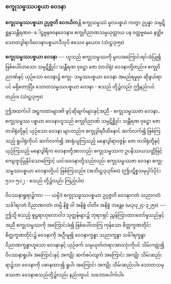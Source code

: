 ### စက္ခုသမ္ဖဿပစ္စယာ ဝေဒနာ

**စက္ခုသမ္ဖဿပစ္စယာ ဥပ္ပဇ္ဇတိ ဝေဒယိတ**န္တိ စက္ခုသမ္ဖဿံ မူလပစ္စယံ ကတွာ ဥပ္ပန္နာ သမ္ပဋိစ္ဆနသန္တီရဏဝ-
ေါဋ္ဌဗ္ဗနဇ၀နဝေဒနာ။ စက္ခုဝိညာဏသမ္ပယုတ္တာယ ပန ဝတ္တဗ္ဗမေ၀ နတ္ထိ။ သောတဒွါရာဒိဝေဒနာပစ္စယာဒီသုပိ
ဧသေ၀ နယော။ (သံ၊ဋ္ဌ၊၃၊၅။)

**စက္ခုသမ္ဖဿပစ္စယာ ဝေဒနာ** --- ဟူသည် စက္ခုသမ္ဖဿကို မူလအကြောင်းရင်းခံပြု၍ ဖြစ်ပေါ်လာသော
သမ္ပဋိစ္ဆိုင်း သန္တီရဏ ဝုဋ္ဌော ဇော (တဒါရုံ) ဝေဒနာတို့တည်း။ စက္ခုဝိညာဏ်နှင့် ယှဉ်သော ဝေဒနာ၌ စက္ခု-
သမ္ဖဿပစ္စယာ ဝေဒနာ အမည်ရမှုမှာ ဆိုဖွယ်ရာပင် မရှိတော့ပြီ။ သောတသမ္ဖဿပစ္စယာ ဝေဒနာ - စသည်
တို့၌လည်း ဤနည်းပင်တည်း။ (သံ၊ဋ္ဌ၊၃၊၅။)

ဤအထက်ပါ အဋ္ဌကထာများ၏ ဖွင့်ဆိုချက်များနှင့်အညီ - စက္ခုသမ္ဖဿဇာ ဝေဒနာ， စက္ခုသမ္ဖဿ
ပစ္စယာ ဝေဒနာဟူသည် စက္ခုဝိညာဏ် သမ္ပဋိစ္ဆိုင်း သန္တီရဏ ဝုဋ္ဌော ဇော တဒါရုံတို့နှင့် ယှဉ်သော ဝေဒနာ
များတည်း။ စက္ခုဒွါရဝီထိနောင် ဆက်လက်၍ ဖြစ်ကြသည့် ရူပါရုံကိုပင် ဆက်လက်၍ အာရုံယူကြသည့်
မနောဒွါရာဝဇ္ဇန်း ဇော တဒါရုံတို့နှင့် ယှဉ်ကြသည့် မနောဒွါရိက ဝေဒနာတို့အားလည်း စက္ခုသမ္ဖဿက
ဥပနိဿယသတ္တိဖြင့် ကျေးဇူးပြုနိုင်သောကြောင့် ယင်းဝေဒနာတို့သည်လည်း စက္ခုသမ္ဖဿဇာ ဝေဒနာ စက္ခု-
သမ္ဖဿပစ္စယာ ဝေဒနာတို့ပင် ဖြစ်ကြသည်။ (အဘိ၊ဋ္ဌ၊၃၊၃၆၈။) (ဤပဋိစ္စသမုပ္ပါဒ်ပိုင်း ၅၁၁-၅၁၂ - စသည်
တို့၌လည်း ကြည့်ပါ။)

ဝိပဿနာရှုရာ၌ကား --- ယမ္ပိဒံ စက္ခုသမ္ဖဿပစ္စယာ ဥပ္ပဇ္ဇတိ ဝေဒနာဂတံ သညာဂတံ သင်္ခါရဂတံ
ဝိညာဏဂတံ၊ တမ္ပိ နိစ္စံ ဝါ အနိစ္စံ ဝါတိ။ အနိစ္စံ ဘန္တေ။ (မ၊၃၊၃၂၄-၃၂၅။) --- ဤသို့ စသည့် စူဠရာဟုလောဝါဒ
သုတ္တန်များ၌ ဘုရားရှင် ညွှန်ကြားထားတော်မူသည်နှင့်အညီ စက္ခုသမ္ဖဿကို အကြောင်းခံ၍ ဖြစ်ပေါ်လာကြ
ကုန်သော စိတ္တက္ခဏတိုင်း စိတ္တက္ခဏတိုင်း၌ ဝေဒနာကို အဦးမူ၍ ဝေဒနာက္ခန္ဓာ သညာက္ခန္ဓာ သင်္ခါရက္ခန္ဓာ
ဝိညာဏက္ခန္ဓာဟူသော ဝေဒနာနှင့် ယှဉ်ဖက် သမ္ပယုတ်တရားအားလုံးကိုပင် သိမ်းကျုံး၍ ဝိပဿနာရှုပါ။
အကြောင်းနှင့် အကျိုး ဆက်စပ်လျက် အကြောင်း အကျိုး သိမ်းဆည်းရာ၌သာ ဝေဒနာကို ပဓာနထား၍ ရှုပါ၊
အကြောင်း အကျိုး သိမ်းဆည်းပါ။ သောတသမ္ဖဿဇာ ဝေဒနာစသည်တို့၌လည်း နည်းတူပင် သဘောပေါက်ပါ။